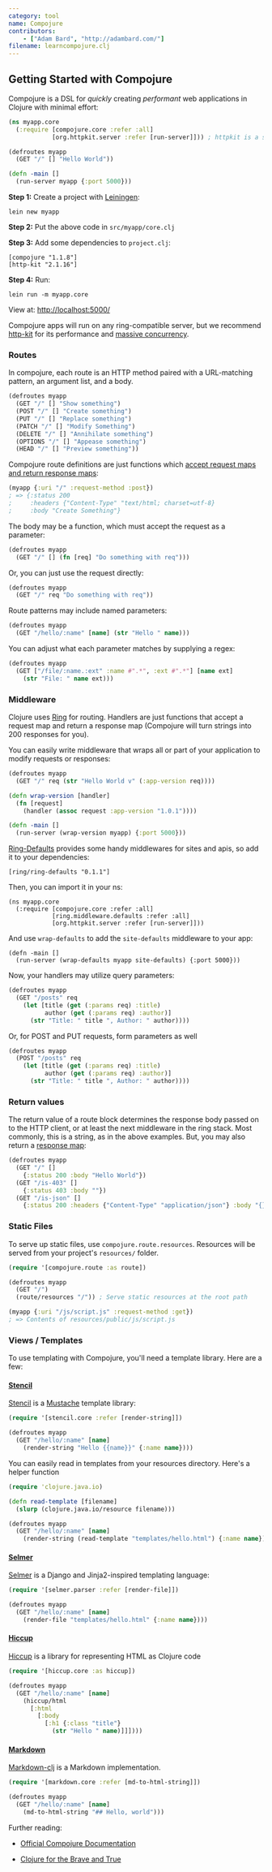 ```yaml
---
category: tool
name: Compojure
contributors:
    - ["Adam Bard", "http://adambard.com/"]
filename: learncompojure.clj
---
```


## Getting Started with Compojure

Compojure is a DSL for *quickly* creating *performant* web applications
in Clojure with minimal effort:

```clojure
(ns myapp.core
  (:require [compojure.core :refer :all]
            [org.httpkit.server :refer [run-server]])) ; httpkit is a server

(defroutes myapp
  (GET "/" [] "Hello World"))

(defn -main []
  (run-server myapp {:port 5000}))
```

**Step 1:** Create a project with [Leiningen](http://leiningen.org/):

```
lein new myapp
```

**Step 2:** Put the above code in `src/myapp/core.clj`

**Step 3:** Add some dependencies to `project.clj`:

```
[compojure "1.1.8"]
[http-kit "2.1.16"]
```

**Step 4:** Run:

```
lein run -m myapp.core
```

View at: <http://localhost:5000/>

Compojure apps will run on any ring-compatible server, but we recommend
[http-kit](http://http-kit.org/) for its performance and
[massive concurrency](http://http-kit.org/600k-concurrent-connection-http-kit.html).

### Routes

In compojure, each route is an HTTP method paired with a URL-matching pattern,
an argument list, and a body.

```clojure
(defroutes myapp
  (GET "/" [] "Show something")
  (POST "/" [] "Create something")
  (PUT "/" [] "Replace something")
  (PATCH "/" [] "Modify Something")
  (DELETE "/" [] "Annihilate something")
  (OPTIONS "/" [] "Appease something")
  (HEAD "/" [] "Preview something"))
```

Compojure route definitions are just functions which
[accept request maps and return response maps](https://github.com/mmcgrana/ring/blob/master/SPEC):

```clojure
(myapp {:uri "/" :request-method :post})
; => {:status 200
;     :headers {"Content-Type" "text/html; charset=utf-8}
;     :body "Create Something"}
```

The body may be a function, which must accept the request as a parameter:

```clojure
(defroutes myapp
  (GET "/" [] (fn [req] "Do something with req")))
```

Or, you can just use the request directly:

```clojure
(defroutes myapp
  (GET "/" req "Do something with req"))
```

Route patterns may include named parameters:

```clojure
(defroutes myapp
  (GET "/hello/:name" [name] (str "Hello " name)))
```

You can adjust what each parameter matches by supplying a regex:

```clojure
(defroutes myapp
  (GET ["/file/:name.:ext" :name #".*", :ext #".*"] [name ext]
    (str "File: " name ext)))
```

### Middleware

Clojure uses [Ring](https://github.com/ring-clojure/ring) for routing.
Handlers are just functions that accept a request map and return a
response map (Compojure will turn strings into 200 responses for you).

You can easily write middleware that wraps all or part of your
application to modify requests or responses:

```clojure
(defroutes myapp
  (GET "/" req (str "Hello World v" (:app-version req))))

(defn wrap-version [handler]
  (fn [request]
    (handler (assoc request :app-version "1.0.1"))))

(defn -main []
  (run-server (wrap-version myapp) {:port 5000}))
```

[Ring-Defaults](https://github.com/ring-clojure/ring-defaults) provides some handy
middlewares for sites and apis, so add it to your dependencies:

```
[ring/ring-defaults "0.1.1"]
```

Then, you can import it in your ns:

```
(ns myapp.core
  (:require [compojure.core :refer :all]
            [ring.middleware.defaults :refer :all]
            [org.httpkit.server :refer [run-server]]))
```

And use `wrap-defaults` to add the `site-defaults` middleware to your
app:

```
(defn -main []
  (run-server (wrap-defaults myapp site-defaults) {:port 5000}))
```

Now, your handlers may utilize query parameters:

```clojure
(defroutes myapp
  (GET "/posts" req
    (let [title (get (:params req) :title)
          author (get (:params req) :author)]
      (str "Title: " title ", Author: " author))))
```

Or, for POST and PUT requests, form parameters as well

```clojure
(defroutes myapp
  (POST "/posts" req
    (let [title (get (:params req) :title)
          author (get (:params req) :author)]
      (str "Title: " title ", Author: " author))))
```


### Return values

The return value of a route block determines the response body
passed on to the HTTP client, or at least the next middleware in the
ring stack. Most commonly, this is a string, as in the above examples.
But, you may also return a [response map](https://github.com/mmcgrana/ring/blob/master/SPEC):

```clojure
(defroutes myapp
  (GET "/" []
    {:status 200 :body "Hello World"})
  (GET "/is-403" []
    {:status 403 :body ""})
  (GET "/is-json" []
    {:status 200 :headers {"Content-Type" "application/json"} :body "{}"}))
```

### Static Files

To serve up static files, use `compojure.route.resources`.
Resources will be served from your project's `resources/` folder.

```clojure
(require '[compojure.route :as route])

(defroutes myapp
  (GET "/")
  (route/resources "/")) ; Serve static resources at the root path

(myapp {:uri "/js/script.js" :request-method :get})
; => Contents of resources/public/js/script.js
```

### Views / Templates

To use templating with Compojure, you'll need a template library. Here are a few:

#### [Stencil](https://github.com/davidsantiago/stencil)

[Stencil](https://github.com/davidsantiago/stencil) is a [Mustache](http://mustache.github.com/) template library:

```clojure
(require '[stencil.core :refer [render-string]])

(defroutes myapp
  (GET "/hello/:name" [name]
    (render-string "Hello {{name}}" {:name name})))
```

You can easily read in templates from your resources directory. Here's a helper function

```clojure
(require 'clojure.java.io)

(defn read-template [filename]
  (slurp (clojure.java.io/resource filename)))

(defroutes myapp
  (GET "/hello/:name" [name]
    (render-string (read-template "templates/hello.html") {:name name})))
```

#### [Selmer](https://github.com/yogthos/Selmer)

[Selmer](https://github.com/yogthos/Selmer) is a Django and Jinja2-inspired templating language:

```clojure
(require '[selmer.parser :refer [render-file]])

(defroutes myapp
  (GET "/hello/:name" [name]
    (render-file "templates/hello.html" {:name name})))
```

#### [Hiccup](https://github.com/weavejester/hiccup)

[Hiccup](https://github.com/weavejester/hiccup) is a library for representing HTML as Clojure code

```clojure
(require '[hiccup.core :as hiccup])

(defroutes myapp
  (GET "/hello/:name" [name]
    (hiccup/html
      [:html
        [:body
          [:h1 {:class "title"}
            (str "Hello " name)]]])))
```

#### [Markdown](https://github.com/yogthos/markdown-clj)

[Markdown-clj](https://github.com/yogthos/markdown-clj) is a Markdown implementation.

```clojure
(require '[markdown.core :refer [md-to-html-string]])

(defroutes myapp
  (GET "/hello/:name" [name]
    (md-to-html-string "## Hello, world")))
```

Further reading:

* [Official Compojure Documentation](https://github.com/weavejester/compojure/wiki)

* [Clojure for the Brave and True](http://www.braveclojure.com/)
